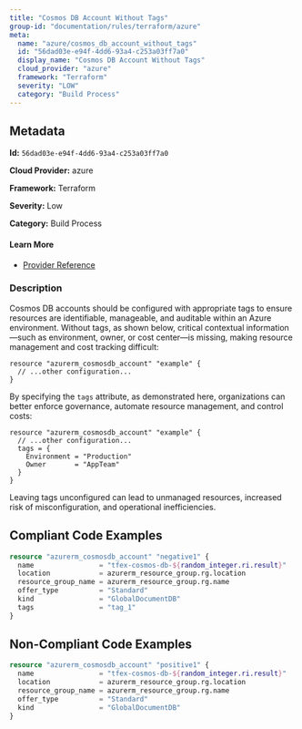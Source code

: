 ```yaml
---
title: "Cosmos DB Account Without Tags"
group-id: "documentation/rules/terraform/azure"
meta:
  name: "azure/cosmos_db_account_without_tags"
  id: "56dad03e-e94f-4dd6-93a4-c253a03ff7a0"
  display_name: "Cosmos DB Account Without Tags"
  cloud_provider: "azure"
  framework: "Terraform"
  severity: "LOW"
  category: "Build Process"
---
```

## Metadata

**Id:** `56dad03e-e94f-4dd6-93a4-c253a03ff7a0`

**Cloud Provider:** azure

**Framework:** Terraform

**Severity:** Low

**Category:** Build Process

#### Learn More

 - [Provider Reference](https://registry.terraform.io/providers/hashicorp/azurerm/latest/docs/resources/cosmosdb_account)

### Description

 Cosmos DB accounts should be configured with appropriate tags to ensure resources are identifiable, manageable, and auditable within an Azure environment. Without tags, as shown below, critical contextual information—such as environment, owner, or cost center—is missing, making resource management and cost tracking difficult:

```
resource "azurerm_cosmosdb_account" "example" {
  // ...other configuration...
}
```

By specifying the `tags` attribute, as demonstrated here, organizations can better enforce governance, automate resource management, and control costs:

```
resource "azurerm_cosmosdb_account" "example" {
  // ...other configuration...
  tags = {
    Environment = "Production"
    Owner       = "AppTeam"
  }
}
```

Leaving tags unconfigured can lead to unmanaged resources, increased risk of misconfiguration, and operational inefficiencies.


## Compliant Code Examples
```terraform
resource "azurerm_cosmosdb_account" "negative1" {
  name                = "tfex-cosmos-db-${random_integer.ri.result}"
  location            = azurerm_resource_group.rg.location
  resource_group_name = azurerm_resource_group.rg.name
  offer_type          = "Standard"
  kind                = "GlobalDocumentDB"
  tags                = "tag_1"
}
```
## Non-Compliant Code Examples
```terraform
resource "azurerm_cosmosdb_account" "positive1" {
  name                = "tfex-cosmos-db-${random_integer.ri.result}"
  location            = azurerm_resource_group.rg.location
  resource_group_name = azurerm_resource_group.rg.name
  offer_type          = "Standard"
  kind                = "GlobalDocumentDB"
}
```